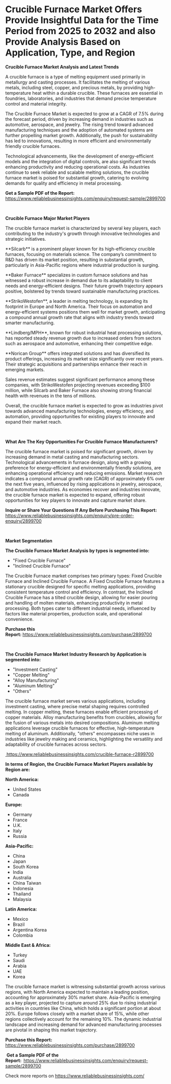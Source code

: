 <p><h1>Crucible Furnace Market Offers Provide Insightful Data for the Time Period from 2025 to 2032 and also Provide Analysis Based on Application, Type, and Region</h1></p><p><strong>Crucible Furnace Market Analysis and Latest Trends</strong></p>
<p><p>A crucible furnace is a type of melting equipment used primarily in metallurgy and casting processes. It facilitates the melting of various metals, including steel, copper, and precious metals, by providing high-temperature heat within a durable crucible. These furnaces are essential in foundries, laboratories, and industries that demand precise temperature control and material integrity.</p><p>The Crucible Furnace Market is expected to grow at a CAGR of 7.5% during the forecast period, driven by increasing demand in industries such as automotive, aerospace, and jewelry. The rising trend toward advanced manufacturing techniques and the adoption of automated systems are further propelling market growth. Additionally, the push for sustainability has led to innovations, resulting in more efficient and environmentally friendly crucible furnaces.</p><p>Technological advancements, like the development of energy-efficient models and the integration of digital controls, are also significant trends enhancing productivity and reducing operational costs. As industries continue to seek reliable and scalable melting solutions, the crucible furnace market is poised for substantial growth, catering to evolving demands for quality and efficiency in metal processing.</p></p>
<p><strong>Get a Sample PDF of the Report:&nbsp;</strong> <a href="https://www.reliablebusinessinsights.com/enquiry/request-sample/2899700?utm_campaign=3359&utm_medium=2&utm_source=Github&utm_content=ia&utm_term=16032025&utm_id=crucible-furnace">https://www.reliablebusinessinsights.com/enquiry/request-sample/2899700</a></p>
<p>&nbsp;</p>
<p><strong>Crucible Furnace Major Market Players</strong></p>
<p><p>The crucible furnace market is characterized by several key players, each contributing to the industry's growth through innovative technologies and strategic initiatives.</p><p>**Silcarb** is a prominent player known for its high-efficiency crucible furnaces, focusing on materials science. The company’s commitment to R&D has driven its market position, resulting in substantial growth, particularly in Asia-Pacific regions where industrial production is surging.</p><p>**Baker Furnace** specializes in custom furnace solutions and has witnessed a robust increase in demand due to its adaptability to client needs and energy-efficient designs. Their future growth trajectory appears positive, bolstered by trends toward sustainable manufacturing practices.</p><p>**StrikoWestofen**, a leader in melting technology, is expanding its footprint in Europe and North America. Their focus on automation and energy-efficient systems positions them well for market growth, anticipating a compound annual growth rate that aligns with industry trends toward smarter manufacturing.</p><p>**Lindberg/MPH**, known for robust industrial heat processing solutions, has reported steady revenue growth due to increased orders from sectors such as aerospace and automotive, enhancing their competitive edge.</p><p>**Norican Group** offers integrated solutions and has diversified its product offerings, increasing its market size significantly over recent years. Their strategic acquisitions and partnerships enhance their reach in emerging markets.</p><p>Sales revenue estimates suggest significant performance among these companies, with StrikoWestofen projecting revenues exceeding $100 million, while Silcarb and Baker Furnace also showing strong financial health with revenues in the tens of millions.</p><p>Overall, the crucible furnace market is expected to grow as industries pivot towards advanced manufacturing technologies, energy efficiency, and automation, providing opportunities for existing players to innovate and expand their market reach.</p></p>
<p>&nbsp;</p>
<p><strong>What Are The Key Opportunities For Crucible Furnace Manufacturers?</strong></p>
<p><p>The crucible furnace market is poised for significant growth, driven by increasing demand in metal casting and manufacturing sectors. Technological advancements in furnace design, along with a growing preference for energy-efficient and environmentally friendly solutions, are enhancing operational efficiency and reducing emissions. Market research indicates a compound annual growth rate (CAGR) of approximately 6% over the next five years, influenced by rising applications in jewelry, aerospace, and automotive industries. As economies recover and industries innovate, the crucible furnace market is expected to expand, offering robust opportunities for key players to innovate and capture market share.</p></p>
<p><strong>Inquire or Share Your Questions If Any Before Purchasing This Report:</strong> <a href="https://www.reliablebusinessinsights.com/enquiry/pre-order-enquiry/2899700?utm_campaign=3359&utm_medium=2&utm_source=Github&utm_content=ia&utm_term=16032025&utm_id=crucible-furnace">https://www.reliablebusinessinsights.com/enquiry/pre-order-enquiry/2899700</a></p>
<p>&nbsp;</p>
<p><strong>Market Segmentation</strong></p>
<p><strong>The Crucible Furnace Market Analysis by types is segmented into:</strong></p>
<p><ul><li>"Fixed Crucible Furnace"</li><li>"Inclined Crucible Furnace"</li></ul></p>
<p><p>The Crucible Furnace market comprises two primary types: Fixed Crucible Furnace and Inclined Crucible Furnace. A Fixed Crucible Furnace features a stationary crucible designed for specific melting applications, providing consistent temperature control and efficiency. In contrast, the Inclined Crucible Furnace has a tilted crucible design, allowing for easier pouring and handling of molten materials, enhancing productivity in metal processing. Both types cater to different industrial needs, influenced by factors like material properties, production scale, and operational convenience.</p></p>
<p><strong>Purchase this Report:&nbsp;</strong><a href="https://www.reliablebusinessinsights.com/purchase/2899700?utm_campaign=3359&utm_medium=2&utm_source=Github&utm_content=ia&utm_term=16032025&utm_id=crucible-furnace">https://www.reliablebusinessinsights.com/purchase/2899700</a></p>
<p>&nbsp;</p>
<p><strong>The Crucible Furnace Market Industry Research by Application is segmented into:</strong></p>
<p><ul><li>"Investment Casting"</li><li>"Copper Melting"</li><li>"Alloy Manufacturing"</li><li>"Aluminum Melting"</li><li>"Others"</li></ul></p>
<p><p>The crucible furnace market serves various applications, including investment casting, where precise metal shaping requires controlled melting. In copper melting, these furnaces enable efficient processing of copper materials. Alloy manufacturing benefits from crucibles, allowing for the fusion of various metals into desired compositions. Aluminum melting applications leverage crucible furnaces for effective, high-temperature melting of aluminum. Additionally, "others" encompasses niche uses in industries like jewelry making and ceramics, highlighting the versatility and adaptability of crucible furnaces across sectors.</p></p>
<p><a href="https://www.reliablebusinessinsights.com/crucible-furnace-r2899700?utm_campaign=3359&utm_medium=2&utm_source=Github&utm_content=ia&utm_term=16032025&utm_id=crucible-furnace">&nbsp;https://www.reliablebusinessinsights.com/crucible-furnace-r2899700</a></p>
<p><strong>In terms of Region, the Crucible Furnace Market Players available by Region are:</strong></p>
<p>
    <p> <strong> North America: </strong>
        <ul>
            <li>United States</li>
            <li>Canada</li>
        </ul>
        </p> 
    <p> <strong> Europe: </strong>
        <ul>
            <li>Germany</li>
            <li>France</li>
            <li>U.K.</li>
            <li>Italy</li>
            <li>Russia</li>
        </ul>
        </p> 
    <p> <strong> Asia-Pacific: </strong>
        <ul>
            <li>China</li>
            <li>Japan</li>
            <li>South Korea</li>
            <li>India</li>
            <li>Australia</li>
            <li>China Taiwan</li>
            <li>Indonesia</li>
            <li>Thailand</li>
            <li>Malaysia</li>
        </ul>
        </p> 
    <p> <strong> Latin America: </strong>
        <ul>
            <li>Mexico</li>
            <li>Brazil</li>
            <li>Argentina Korea</li>
            <li>Colombia</li>
        </ul>
        </p> 
    <p> <strong> Middle East & Africa: </strong>
        <ul>
            <li>Turkey</li>
            <li>Saudi</li>
            <li>Arabia</li>
            <li>UAE</li>
            <li>Korea</li>
        </ul>
    </p>
    </p>
<p><p>The crucible furnace market is witnessing substantial growth across various regions, with North America expected to maintain a leading position, accounting for approximately 30% market share. Asia-Pacific is emerging as a key player, projected to capture around 25% due to rising industrial activities in countries like China, which holds a significant portion at about 20%. Europe follows closely with a market share of 15%, while other regions collectively account for the remaining 10%. The dynamic industrial landscape and increasing demand for advanced manufacturing processes are pivotal in shaping this market trajectory.</p></p>
<p><strong>Purchase this Report: </strong><a href="https://www.reliablebusinessinsights.com/purchase/2899700?utm_campaign=3359&utm_medium=2&utm_source=Github&utm_content=ia&utm_term=16032025&utm_id=crucible-furnace">https://www.reliablebusinessinsights.com/purchase/2899700</a></p>
<p>&nbsp;<strong>Get a Sample PDF of the Report:&nbsp;&nbsp;</strong><a href="https://www.reliablebusinessinsights.com/enquiry/request-sample/2899700?utm_campaign=3359&utm_medium=2&utm_source=Github&utm_content=ia&utm_term=16032025&utm_id=crucible-furnace">https://www.reliablebusinessinsights.com/enquiry/request-sample/2899700</a></p>
<p><strong></strong></p>
<p>Check more reports on <a href="https://www.reliablebusinessinsights.com/?utm_campaign=3359&utm_medium=2&utm_source=Github&utm_content=ia&utm_term=16032025&utm_id=crucible-furnace">https://www.reliablebusinessinsights.com/</a></p>